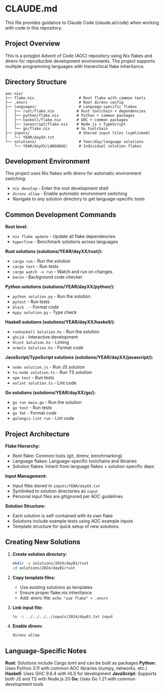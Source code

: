 # CLAUDE.md

This file provides guidance to Claude Code (claude.ai/code) when working with code in this repository.

## Project Overview

This is a polyglot Advent of Code (AOC) repository using Nix flakes and direnv for reproducible development environments. The project supports multiple programming languages with hierarchical flake inheritance.

## Directory Structure

```
aoc-nix/
├── flake.nix                    # Root flake with common tools
├── .envrc                       # Root direnv config
├── languages/                   # Language-specific flakes
│   ├── rust/flake.nix          # Rust toolchain + dependencies
│   ├── python/flake.nix        # Python + common packages
│   ├── haskell/flake.nix       # GHC + common packages
│   ├── javascript/flake.nix    # Node.js + TypeScript
│   └── go/flake.nix            # Go toolchain
├── inputs/                      # Shared input files (symlinked)
│   └── YEAR/dayXX.txt
└── solutions/                   # Year/day/language solutions
    └── YEAR/dayXX/LANGUAGE/     # Individual solution flakes
```

## Development Environment

This project uses Nix flakes with direnv for automatic environment switching:

- `nix develop` - Enter the root development shell
- `direnv allow` - Enable automatic environment switching
- Navigate to any solution directory to get language-specific tools

## Common Development Commands

**Root level:**

- `nix flake update` - Update all flake dependencies
- `hyperfine` - Benchmark solutions across languages

**Rust solutions (solutions/YEAR/dayXX/rust/):**

- `cargo run` - Run the solution
- `cargo test` - Run tests
- `cargo watch -x run` - Watch and run on changes
- `bacon` - Background code checker

**Python solutions (solutions/YEAR/dayXX/python/):**

- `python solution.py` - Run the solution
- `pytest` - Run tests
- `black .` - Format code
- `mypy solution.py` - Type check

**Haskell solutions (solutions/YEAR/dayXX/haskell/):**

- `runhaskell Solution.hs` - Run the solution
- `ghcid` - Interactive development
- `hlint Solution.hs` - Linting
- `ormolu Solution.hs` - Format code

**JavaScript/TypeScript solutions (solutions/YEAR/dayXX/javascript/):**

- `node solution.js` - Run JS solution
- `ts-node solution.ts` - Run TS solution
- `npm test` - Run tests
- `eslint solution.ts` - Lint code

**Go solutions (solutions/YEAR/dayXX/go/):**

- `go run main.go` - Run the solution
- `go test` - Run tests
- `go fmt` - Format code
- `golangci-lint run` - Lint code

## Project Architecture

**Flake Hierarchy:**

- Root flake: Common tools (git, direnv, benchmarking)
- Language flakes: Language-specific toolchains and libraries
- Solution flakes: Inherit from language flakes + solution-specific deps

**Input Management:**

- Input files stored in `inputs/YEAR/dayXX.txt`
- Symlinked to solution directories as `input`
- Personal input files are gitignored per AOC guidelines

**Solution Structure:**

- Each solution is self-contained with its own flake
- Solutions include example tests using AOC example inputs
- Template structure for quick setup of new solutions

## Creating New Solutions

1. **Create solution directory:**

   ```bash
   mkdir -p solutions/2024/day01/rust
   cd solutions/2024/day01/rust
   ```

2. **Copy template files:**
   - Use existing solutions as templates
   - Ensure proper flake.nix inheritance
   - Add .envrc file: `echo "use flake" > .envrc`

3. **Link input file:**

   ```bash
   ln -s ../../../../inputs/2024/day01.txt input
   ```

4. **Enable direnv:**
   ```bash
   direnv allow
   ```

## Language-Specific Notes

**Rust:** Solutions include Cargo.toml and can be built as packages
**Python:** Uses Python 3.11 with common AOC libraries (numpy, networkx, etc.)
**Haskell:** Uses GHC 9.6.4 with HLS for development
**JavaScript:** Supports both JS and TS with Node.js 20
**Go:** Uses Go 1.21 with common development tools
